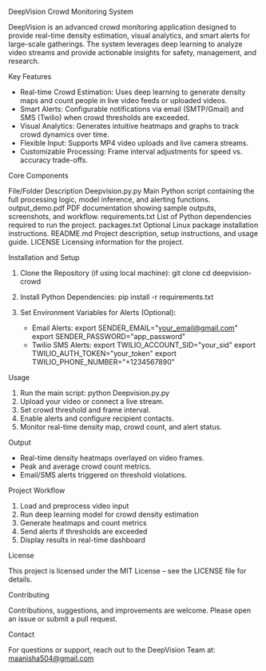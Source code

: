 DeepVision Crowd Monitoring System

DeepVision is an advanced crowd monitoring application designed to provide real-time density estimation, visual analytics, and smart alerts for large-scale gatherings. The system leverages deep learning to analyze video streams and provide actionable insights for safety, management, and research.

Key Features

- Real-time Crowd Estimation: Uses deep learning to generate density maps and count people in live video feeds or uploaded videos.
- Smart Alerts: Configurable notifications via email (SMTP/Gmail) and SMS (Twilio) when crowd thresholds are exceeded.
- Visual Analytics: Generates intuitive heatmaps and graphs to track crowd dynamics over time.
- Flexible Input: Supports MP4 video uploads and live camera streams.
- Customizable Processing: Frame interval adjustments for speed vs. accuracy trade-offs.

Core Components

File/Folder                         Description
Deepvision.py.py                  Main Python script containing the full processing logic, model inference, and alerting functions.
output_demo.pdf                   PDF documentation showing sample outputs, screenshots, and workflow.
requirements.txt                  List of Python dependencies required to run the project.
packages.txt                      Optional Linux package installation instructions.
README.md                         Project description, setup instructions, and usage guide.
LICENSE                           Licensing information for the project.

Installation and Setup

1. Clone the Repository (if using local machine):
   git clone <repository-url>
   cd deepvision-crowd

2. Install Python Dependencies:
   pip install -r requirements.txt

3. Set Environment Variables for Alerts (Optional):
   - Email Alerts:
     export SENDER_EMAIL="your_email@gmail.com"
     export SENDER_PASSWORD="app_password"
   - Twilio SMS Alerts:
     export TWILIO_ACCOUNT_SID="your_sid"
     export TWILIO_AUTH_TOKEN="your_token"
     export TWILIO_PHONE_NUMBER="+1234567890"

Usage

1. Run the main script:
   python Deepvision.py.py
2. Upload your video or connect a live stream.
3. Set crowd threshold and frame interval.
4. Enable alerts and configure recipient contacts.
5. Monitor real-time density map, crowd count, and alert status.

Output

- Real-time density heatmaps overlayed on video frames.
- Peak and average crowd count metrics.
- Email/SMS alerts triggered on threshold violations.

Project Workflow

1. Load and preprocess video input
2. Run deep learning model for crowd density estimation
3. Generate heatmaps and count metrics
4. Send alerts if thresholds are exceeded
5. Display results in real-time dashboard

License

This project is licensed under the MIT License – see the LICENSE file for details.

Contributing

Contributions, suggestions, and improvements are welcome. Please open an issue or submit a pull request.

Contact

For questions or support, reach out to the DeepVision Team at:
maanisha504@gmail.com
